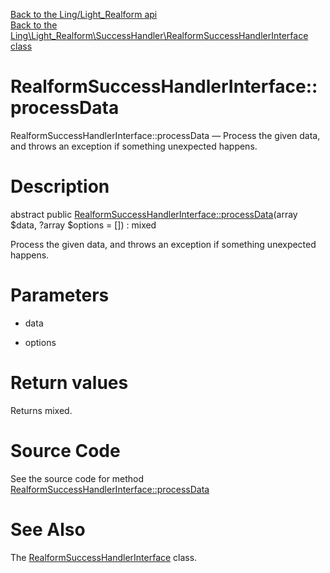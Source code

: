 [Back to the Ling/Light_Realform api](https://github.com/lingtalfi/Light_Realform/blob/master/doc/api/Ling/Light_Realform.md)<br>
[Back to the Ling\Light_Realform\SuccessHandler\RealformSuccessHandlerInterface class](https://github.com/lingtalfi/Light_Realform/blob/master/doc/api/Ling/Light_Realform/SuccessHandler/RealformSuccessHandlerInterface.md)


RealformSuccessHandlerInterface::processData
================



RealformSuccessHandlerInterface::processData — Process the given data, and throws an exception if something unexpected happens.




Description
================


abstract public [RealformSuccessHandlerInterface::processData](https://github.com/lingtalfi/Light_Realform/blob/master/doc/api/Ling/Light_Realform/SuccessHandler/RealformSuccessHandlerInterface/processData.md)(array $data, ?array $options = []) : mixed




Process the given data, and throws an exception if something unexpected happens.




Parameters
================


- data

    

- options

    


Return values
================

Returns mixed.








Source Code
===========
See the source code for method [RealformSuccessHandlerInterface::processData](https://github.com/lingtalfi/Light_Realform/blob/master/SuccessHandler/RealformSuccessHandlerInterface.php#L22-L22)


See Also
================

The [RealformSuccessHandlerInterface](https://github.com/lingtalfi/Light_Realform/blob/master/doc/api/Ling/Light_Realform/SuccessHandler/RealformSuccessHandlerInterface.md) class.




